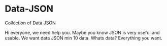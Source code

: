 # Data-JSON
Collection of Data JSON

Hi everyone, we need help you. Maybe you know JSON is very useful and usable. We want data JSON min 10 data. Whats data? Everything you want.
